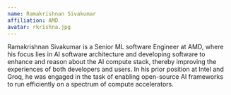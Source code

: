 ```yaml
---
name: Ramakrishnan Sivakumar
affiliation: AMD
avatar: rkrishna.jpg 
---
```

Ramakrishnan Sivakumar is a Senior ML software Engineer at AMD, where his focus lies in AI software architecture and developing software to enhance and reason about the AI compute stack, thereby improving the experiences of both developers and users. In his prior position at Intel and Groq, he was engaged in the task of enabling open-source AI frameworks to run efficiently on a spectrum of compute accelerators.
